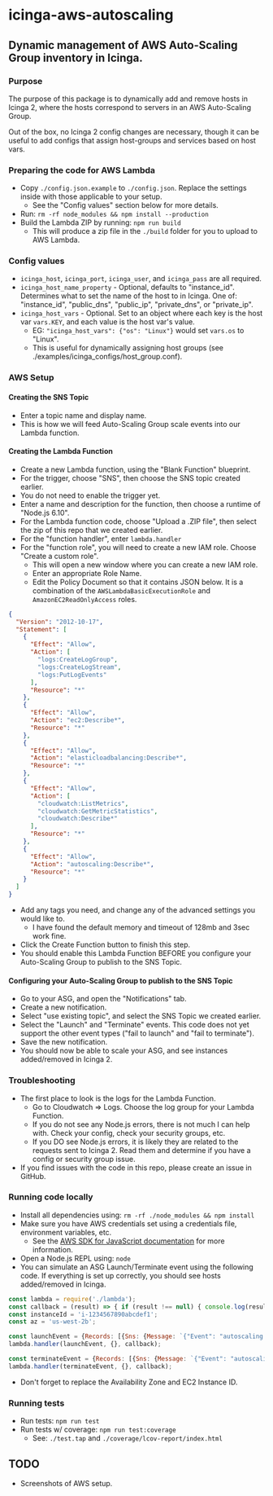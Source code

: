 # icinga-aws-autoscaling

## Dynamic management of AWS Auto-Scaling Group inventory in Icinga.

### Purpose

The purpose of this package is to dynamically add and remove hosts in Icinga 2, where the hosts correspond to servers in an AWS Auto-Scaling Group.

Out of the box, no Icinga 2 config changes are necessary, though it can be useful to add configs that assign host-groups and services based on host vars.

### Preparing the code for AWS Lambda
* Copy `./config.json.example` to `./config.json`. Replace the settings inside with those applicable to your setup.
    * See the "Config values" section below for more details.
* Run: `rm -rf node_modules && npm install --production`
* Build the Lambda ZIP by running: `npm run build`
    * This will produce a zip file in the `./build` folder for you to upload to AWS Lambda.

### Config values
* `icinga_host`, `icinga_port`, `icinga_user`, and `icinga_pass` are all required.
* `icinga_host_name_property` - Optional, defaults to "instance_id". Determines what to set the name of the host to in Icinga. One of: "instance_id", "public_dns", "public_ip", "private_dns", or "private_ip".
* `icinga_host_vars` - Optional. Set to an object where each key is the host var `vars.KEY`, and each value is the host var's value.
    * EG: `"icinga_host_vars": {"os": "Linux"}` would set `vars.os` to "Linux".
    * This is useful for dynamically assigning host groups (see ./examples/icinga_configs/host_group.conf).

### AWS Setup

#### Creating the SNS Topic
* Enter a topic name and display name.
* This is how we will feed Auto-Scaling Group scale events into our Lambda function.

#### Creating the Lambda Function
* Create a new Lambda function, using the "Blank Function" blueprint.
* For the trigger, choose "SNS", then choose the SNS topic created earlier.
* You do not need to enable the trigger yet.
* Enter a name and description for the function, then choose a runtime of "Node.js 6.10".
* For the Lambda function code, choose "Upload a .ZIP file", then select the zip of this repo that we created earlier.
* For the "function handler", enter `lambda.handler`
* For the "function role", you will need to create a new IAM role. Choose "Create a custom role".
    * This will open a new window where you can create a new IAM role.
    * Enter an appropriate Role Name.
    * Edit the Policy Document so that it contains JSON below. It is a combination of the `AWSLambdaBasicExecutionRole` and `AmazonEC2ReadOnlyAccess` roles.
```json
{
  "Version": "2012-10-17",
  "Statement": [
    {
      "Effect": "Allow",
      "Action": [
        "logs:CreateLogGroup",
        "logs:CreateLogStream",
        "logs:PutLogEvents"
      ],
      "Resource": "*"
    },
    {
      "Effect": "Allow",
      "Action": "ec2:Describe*",
      "Resource": "*"
    },
    {
      "Effect": "Allow",
      "Action": "elasticloadbalancing:Describe*",
      "Resource": "*"
    },
    {
      "Effect": "Allow",
      "Action": [
        "cloudwatch:ListMetrics",
        "cloudwatch:GetMetricStatistics",
        "cloudwatch:Describe*"
      ],
      "Resource": "*"
    },
    {
      "Effect": "Allow",
      "Action": "autoscaling:Describe*",
      "Resource": "*"
    }
  ]
}
```
* Add any tags you need, and change any of the advanced settings you would like to.
    * I have found the default memory and timeout of 128mb and 3sec work fine.
* Click the Create Function button to finish this step.
* You should enable this Lambda Function BEFORE you configure your Auto-Scaling Group to publish to the SNS Topic.

#### Configuring your Auto-Scaling Group to publish to the SNS Topic
* Go to your ASG, and open the "Notifications" tab.
* Create a new notification.
* Select "use existing topic", and select the SNS Topic we created earlier.
* Select the "Launch" and "Terminate" events. This code does not yet support the other event types ("fail to launch" and "fail to terminate").
* Save the new notification.
* You should now be able to scale your ASG, and see instances added/removed in Icinga 2.

### Troubleshooting
* The first place to look is the logs for the Lambda Function.
    * Go to Cloudwatch => Logs. Choose the log group for your Lambda Function.
    * If you do not see any Node.js errors, there is not much I can help with. Check your config, check your security groups, etc.
    * If you DO see Node.js errors, it is likely they are related to the requests sent to Icinga 2. Read them and determine if you have a config or security group issue.
* If you find issues with the code in this repo, please create an issue in GitHub.

### Running code locally
* Install all dependencies using: `rm -rf ./node_modules && npm install`
* Make sure you have AWS credentials set using a credentials file, environment variables, etc.
    * See the [AWS SDK for JavaScript documentation](http://docs.aws.amazon.com/sdk-for-javascript/v2/developer-guide/setting-credentials-node.html) for more information.
* Open a Node.js REPL using: `node`
* You can simulate an ASG Launch/Terminate event using the following code. If everything is set up correctly, you should see hosts added/removed in Icinga.
```js
const lambda = require('./lambda');
const callback = (result) => { if (result !== null) { console.log(result); } };
const instanceId = 'i-1234567890abcdef1';
const az = 'us-west-2b';

const launchEvent = {Records: [{Sns: {Message: `{"Event": "autoscaling:EC2_INSTANCE_LAUNCH", "Details": {"Availability Zone": "${az}"}, "EC2InstanceId": "${instanceId}"}`}}]};
lambda.handler(launchEvent, {}, callback);

const terminateEvent = {Records: [{Sns: {Message: `{"Event": "autoscaling:EC2_INSTANCE_TERMINATE", "Details": {"Availability Zone": "${az}"}, "EC2InstanceId": "${instanceId}"}`}}]};
lambda.handler(terminateEvent, {}, callback);
```
* Don't forget to replace the Availability Zone and EC2 Instance ID.

### Running tests
* Run tests: `npm run test`
* Run tests w/ coverage: `npm run test:coverage`
    * See: `./test.tap` and `./coverage/lcov-report/index.html`

## TODO

* Screenshots of AWS setup.
